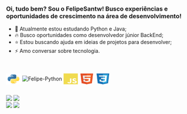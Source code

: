 ### Oi, tudo bem? Sou o FelipeSantw! Busco experiências e oportunidades de crescimento na área de desenvolvimento!

- 👾 Atualmente estou estudando Python e Java;
- 🔥 Busco oportunidades como desenvolvedor júnior BackEnd;
- ⭐ Estou buscando ajuda em ideias de projetos para desenvolver;
- ⚡ Amo conversar sobre tecnologia.

##
<div style="display: inline_block"><br>
  <img align="center" alt="Felipe-Python" height="30" width="40" src="https://raw.githubusercontent.com/devicons/devicon/master/icons/python/python-original.svg">
  <img align="center" alt="Felipe-Python" height="30" width="40" src="https://cdn.jsdelivr.net/gh/devicons/devicon/icons/java/java-original.svg"">
  <img align="center" alt="Felipe-Js" height="30" width="40" src="https://raw.githubusercontent.com/devicons/devicon/master/icons/javascript/javascript-plain.svg">
  <img align="center" alt="Felipe-HTML" height="30" width="40" src="https://raw.githubusercontent.com/devicons/devicon/master/icons/html5/html5-original.svg">
  <img align="center" alt="Felipe-CSS" height="30" width="40" src="https://raw.githubusercontent.com/devicons/devicon/master/icons/css3/css3-original.svg">
</div>

##
<div>
  <a href = "mailto:felipesantosdd2@gmail.com"><img src="https://img.shields.io/badge/-Gmail-%23333?style=for-the-badge&logo=gmail&logoColor=white" target="_blank"></a>
  <a href="https://www.linkedin.com/in/felipe-bittencourt-dos-santos-6b406421a/" target="_blank"><img src="https://img.shields.io/badge/-LinkedIn-%230077B5?style=for-the-badge&logo=linkedin&logoColor=white" target="_blank"></a> 
</div>
<div>
  <a href="https://github.com/FelipeSantw/FelipeSantw/files/10905291/Curriculo.-.Felipe.B.Santos.pdf" target="_blank"><img src="https://img.shields.io/badge/Meu-Curr%C3%ADculo-success"></a>
  <a href="https://programathor.com.br/users/126093" target="_blank"><img src="https://img.shields.io/badge/Perfil-Programator-yellow"></a>
</div>
